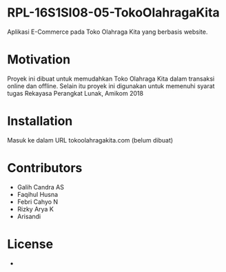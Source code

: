 # RPL-16S1SI08-05-TokoOlahragaKita
Aplikasi E-Commerce pada Toko Olahraga Kita yang berbasis website.

# Motivation
Proyek ini dibuat untuk memudahkan Toko Olahraga Kita dalam transaksi online dan offline.
Selain itu proyek ini digunakan untuk memenuhi syarat tugas Rekayasa Perangkat Lunak, Amikom 2018

# Installation
Masuk ke dalam URL tokoolahragakita.com (belum dibuat)

# Contributors
- Galih Candra AS
- Faqihul Husna
- Febri Cahyo N
- Rizky Arya K
- Arisandi

# License
-
